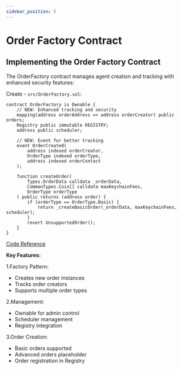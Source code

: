 ```yaml
---
sidebar_position: 5
---
```


# Order Factory Contract

## Implementing the Order Factory Contract

The OrderFactory contract manages agent creation and tracking with enhanced security features:

Create - `src/OrderFactory.sol`:

```solidity
contract OrderFactory is Ownable {
    // NEW: Enhanced tracking and security
    mapping(address orderAddress => address orderCreator) public orders;
    Registry public immutable REGISTRY;
    address public scheduler;

    // NEW: Event for better tracking
    event OrderCreated(
        address indexed orderCreator, 
        OrderType indexed orderType, 
        address indexed orderContact
    );

    function createOrder(
        Types.OrderData calldata _orderData,
        CommonTypes.Coin[] calldata maxKeychainFees,
        OrderType orderType
    ) public returns (address order) {
        if (orderType == OrderType.Basic) {
            return _createBasicOrder(_orderData, maxKeychainFees, scheduler);
        }
        revert UnsupportedOrder();
    }
}
```

[Code Reference](https://github.com/warden-protocol/wardenprotocol/blob/main/solidity/orders/src/OrderFactory.sol)

**Key Features:**

1.Factory Pattern:

- Creates new order instances
- Tracks order creators
- Supports multiple order types

2.Management:

- Ownable for admin control
- Scheduler management
- Registry integration

3.Order Creation:

- Basic orders supported
- Advanced orders placeholder
- Order registration in Registry
